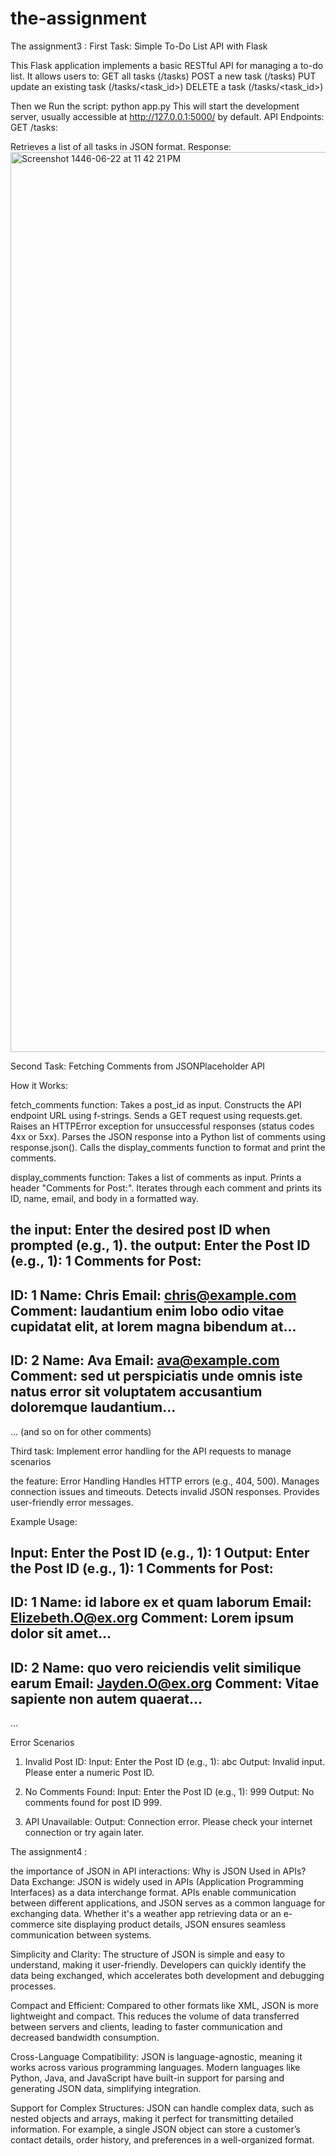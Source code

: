 # the-assignment

The assignment3 :
First Task: Simple To-Do List API with Flask

This Flask application implements a basic RESTful API for managing a to-do list. It allows users to:
GET all tasks (/tasks)
POST a new task (/tasks)
PUT update an existing task (/tasks/<task_id>)
DELETE a task (/tasks/<task_id>)

Then we Run the script: python app.py
This will start the development server, usually accessible at http://127.0.0.1:5000/ by default.
API Endpoints: GET /tasks:

Retrieves a list of all tasks in JSON format.
Response: <img width="1440" alt="Screenshot 1446-06-22 at 11 42 21 PM" src="https://github.com/user-attachments/assets/42c13fe4-327d-4f21-8745-89e46e7da1c9" />


Second Task: Fetching Comments from JSONPlaceholder API

How it Works:

fetch_comments function:
Takes a post_id as input.
Constructs the API endpoint URL using f-strings.
Sends a GET request using requests.get.
Raises an HTTPError exception for unsuccessful responses (status codes 4xx or 5xx).
Parses the JSON response into a Python list of comments using response.json().
Calls the display_comments function to format and print the comments.

display_comments function:
Takes a list of comments as input.
Prints a header "Comments for Post:".
Iterates through each comment and prints its ID, name, email, and body in a formatted way.

the input: Enter the desired post ID when prompted (e.g., 1).
the output: 
Enter the Post ID (e.g., 1): 1
Comments for Post:
-------------------
ID: 1
Name: Chris
Email: chris@example.com
Comment: laudantium enim lobo odio vitae cupidatat 
elit, at lorem magna bibendum at...
----------------------------------------
ID: 2
Name: Ava
Email: ava@example.com
Comment: sed ut perspiciatis unde omnis iste natus error sit voluptatem accusantium 
doloremque laudantium...
----------------------------------------
... (and so on for other comments)


Third task: Implement error handling for the API requests to manage scenarios

the feature:
Error Handling
Handles HTTP errors (e.g., 404, 500).
Manages connection issues and timeouts.
Detects invalid JSON responses.
Provides user-friendly error messages.

Example Usage:

Input: Enter the Post ID (e.g., 1): 1
Output:
Enter the Post ID (e.g., 1): 1
Comments for Post:
-------------------
ID: 1
Name: id labore ex et quam laborum
Email: Elizebeth.O@ex.org
Comment: Lorem ipsum dolor sit amet...
----------------------------------------
ID: 2
Name: quo vero reiciendis velit similique earum
Email: Jayden.O@ex.org
Comment: Vitae sapiente non autem quaerat...
----------------------------------------
...

Error Scenarios

1. Invalid Post ID:
Input:
Enter the Post ID (e.g., 1): abc
Output:
Invalid input. Please enter a numeric Post ID.

2. No Comments Found:
Input:
Enter the Post ID (e.g., 1): 999
Output:
No comments found for post ID 999.

3. API Unavailable:
Output:
Connection error. Please check your internet connection or try again later.


The assignment4 :

the importance of JSON in API interactions:
Why is JSON Used in APIs?
Data Exchange: JSON is widely used in APIs (Application Programming Interfaces) as a data interchange format. 
APIs enable communication between different applications, and JSON serves as a common language for exchanging data.
Whether it's a weather app retrieving data or an e-commerce site displaying product details, JSON ensures seamless communication between systems.

Simplicity and Clarity: The structure of JSON is simple and easy to understand, making it user-friendly. Developers can quickly identify the data
being exchanged, which accelerates both development and debugging processes.

Compact and Efficient: Compared to other formats like XML, JSON is more lightweight and compact. This reduces the volume of data transferred 
between servers and clients, leading to faster communication and decreased bandwidth consumption.

Cross-Language Compatibility: JSON is language-agnostic, meaning it works across various programming languages. Modern languages like Python, Java, 
and JavaScript have built-in support for parsing and generating JSON data, simplifying integration.

Support for Complex Structures: JSON can handle complex data, such as nested objects and arrays, making it perfect for transmitting detailed information.
For example, a single JSON object can store a customer’s contact details, order history, and preferences in a well-organized format.


